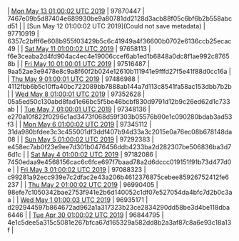 | [Mon May 13 01:00:02 UTC 2019](https://transfer.sh/wJAd1/trcninja-dbdump-20190513010002.tar.bz2) | 97870447 | 7467e09b5d87404e689930be9a80781dd2128d3acb88f05c6bf6b2b558abcd51 | 
| [Sun May 12 01:00:02 UTC 2019](Could not save metadata) | 97710919 | 6357c2bfff6e608b955f03429b5c6c41949a4f36600b0702e6136ccb25ecac49 | 
| [Sat May 11 01:00:02 UTC 2019]() | 97658113 | f6e3ceaba2d4fd904ac4ec4e19006ccef6ab1ed1b6848a0dc8f1ae992c87658b | 
| [Fri May 10 01:00:01 UTC 2019](https://transfer.sh/ZofsL/trcninja-dbdump-20190510010001.tar.bz2) | 97516487 | 9aa52ae3e9478e8c9a8f60f2b024e12610b111941e9fffd27f5e41f88d0cc16a | 
| [Thu May  9 01:00:01 UTC 2019](https://transfer.sh/AW1le/trcninja-dbdump-20190509010001.tar.bz2) | 97486988 | 4112fbb6b5c10ffa40bc722089bb7888ab144a7d113c8541fa58ac153dbb7b2b | 
| [Wed May  8 01:00:01 UTC 2019](https://transfer.sh/TzsJQ/trcninja-dbdump-20190508010001.tar.bz2) | 97352628 | 05a5ed50c130abd8fad1e66bc5f5be46bcbf830d9791d12b9c26ed62d1c733ab | 
| [Tue May  7 01:00:01 UTC 2019](https://transfer.sh/RmSGX/trcninja-dbdump-20190507010001.tar.bz2) | 97348136 | e270a10f822f0296c1ad3473f068d59f303b05576b90e1c090280bdab3ad53f3 | 
| [Mon May  6 01:00:02 UTC 2019](https://transfer.sh/g3PMq/trcninja-dbdump-20190506010002.tar.bz2) | 97345112 | 31da980bfdee3c3c455001df3ddf407b94d33a3c2015e0a76ec08b678148da08 | 
| [Sun May  5 01:00:02 UTC 2019](https://transfer.sh/3RE4f/trcninja-dbdump-20190505010002.tar.bz2) | 97292383 | e458ec7ab0f23e9ee7d301b0476456ddb4233ba2d282307be506836ba3d76d1c | 
| [Sat May  4 01:00:02 UTC 2019](https://transfer.sh/10Lurx/trcninja-dbdump-20190504010002.tar.bz2) | 97182086 | 7450edaa9e4568156cac6c6fce697f7baad78a2d6dccc019151f91b73d477d0e | 
| [Fri May  3 01:00:02 UTC 2019](https://transfer.sh/xAFl4/trcninja-dbdump-20190503010002.tar.bz2) | 97088323 | c99281a92ecc939e7c2dfac2e43a206b4612376875cebee85926752412fe6237 | 
| [Thu May  2 01:00:02 UTC 2019](https://transfer.sh/11FacZ/trcninja-dbdump-20190502010002.tar.bz2) | 96990405 | 98efe7c1050342bae2753f941e2b6d140052c1df07e527054da4bfc7d2b0c3aa | 
| [Wed May  1 01:00:03 UTC 2019](https://transfer.sh/WvFQn/trcninja-dbdump-20190501010003.tar.bz2) | 96935171 | d292944597b864672ad962a1a317323b23ce2834290dd58be3d4be118dba6446 | 
| [Tue Apr 30 01:00:02 UTC 2019](https://transfer.sh/DVjF2/trcninja-dbdump-20190430010002.tar.bz2) | 96844795 | 4e1c5dee5a315c5081e267bfca67d165329a582dd8b2a3af87c8a6e93c18a13f | 
